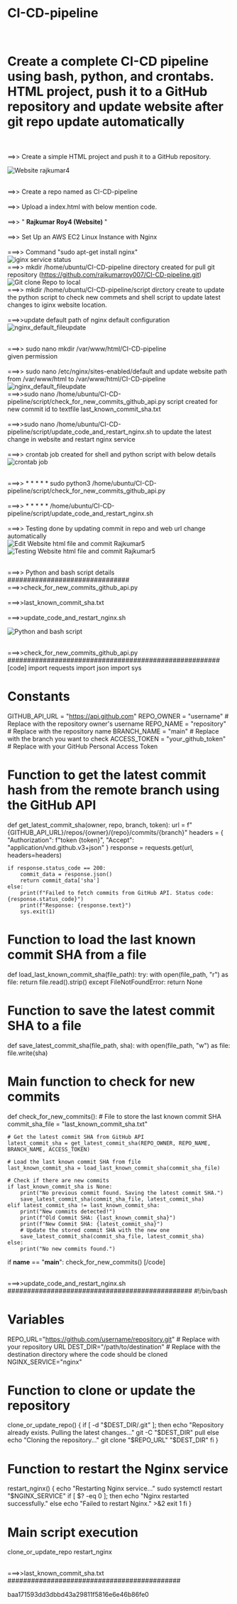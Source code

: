 # CI-CD-pipeline

<br><h1>Create a complete CI-CD pipeline using bash, python, and crontabs. HTML project, push it to a GitHub repository and update website after git repo update automatically </h1></br>
<br>==>> Create a simple HTML project and push it to a GitHub repository. </br>

![Website rajkumar4](https://github.com/user-attachments/assets/7777a62b-b3f7-4e99-b970-307d7ca365bd)

<br>==>> Create a repo named as CI-CD-pipeline</br>
<br>==>> Upload a index.html with below mention code.</br>
<br>==>> "<html> <b>Rajkumar Roy4 (Website) </b></html>"</br>
<br>==>> Set Up an AWS EC2 Linux Instance with Nginx</br>
<br>===>> Command "sudo apt-get install nginx"</br>
![iginx service status](https://github.com/user-attachments/assets/bcce3792-31e8-45f4-8f99-53f4d722b732)
<br>===>> mkdir /home/ubuntu/CI-CD-pipeline directory created for pull git repository (https://github.com/rajkumarroy007/CI-CD-pipeline.git)</br>
![Git clone Repo to local](https://github.com/user-attachments/assets/b8fea1e7-4d9f-48f7-82ff-3b2638696e03)
<br>===>> mkdir /home/ubuntu/CI-CD-pipeline/script dirctory create to update the python script to check new commets and shell script to update latest changes to iginx website location.</br>
<br>===>>update default path of nginx default configuration </br>
![nginx_default_fileupdate](https://github.com/user-attachments/assets/db7e1448-ea3b-4aad-abd9-91638eb3582b)

<br>===>> sudo nano mkdir /var/www/html/CI-CD-pipeline</br> given permission  </br>
<br>===>> sudo nano /etc/nginx/sites-enabled/default and update website path from /var/www/html to /var/www/html/CI-CD-pipeline</br>
![nginx_default_fileupdate](https://github.com/user-attachments/assets/db7e1448-ea3b-4aad-abd9-91638eb3582b)
<br>===>>sudo nano /home/ubuntu/CI-CD-pipeline/script/check_for_new_commits_github_api.py script created for new commit id to textfile last_known_commit_sha.txt</br>
<br>===>>sudo nano /home/ubuntu/CI-CD-pipeline/script/update_code_and_restart_nginx.sh  to update the latest change in website and restart nginx service</br>
<br>===>> crontab job created for shell and python script with below details  </br>
![crontab job](https://github.com/user-attachments/assets/4cfde01f-356b-4552-85ad-128b99b97e82)

<br>===>>    * * * * * sudo python3 /home/ubuntu/CI-CD-pipeline/script/check_for_new_commits_github_api.py  </br>
<br>===>>   * * * * * /home/ubuntu/CI-CD-pipeline/script/update_code_and_restart_nginx.sh  </br>
<br>===>>  Testing done by updating commit in repo and web url change automatically     </br>
![Edit Website html file and commit Rajkumar5](https://github.com/user-attachments/assets/ab19a852-1222-49f5-bf06-d04b2a0c9f37)
![Testing Website html file and commit Rajkumar5](https://github.com/user-attachments/assets/9b0809f0-a6d3-48e2-bd2d-ea5954518e13)


<br>===>> Python and bash script details </br>
###############################
<br>===>>check_for_new_commits_github_api.py  </br> 
<br>===>>last_known_commit_sha.txt   </br>
<br>===>>update_code_and_restart_nginx.sh </br>

![Python and bash script ](https://github.com/user-attachments/assets/6472bb54-28bc-42f6-925c-594504d81328)



<br>===>>check_for_new_commits_github_api.py  </br> 
######################################################
[code]
import requests
import json
import sys

# Constants
GITHUB_API_URL = "https://api.github.com"
REPO_OWNER = "username"  # Replace with the repository owner's username
REPO_NAME = "repository"  # Replace with the repository name
BRANCH_NAME = "main"  # Replace with the branch you want to check
ACCESS_TOKEN = "your_github_token"  # Replace with your GitHub Personal Access Token

# Function to get the latest commit hash from the remote branch using the GitHub API
def get_latest_commit_sha(owner, repo, branch, token):
    url = f"{GITHUB_API_URL}/repos/{owner}/{repo}/commits/{branch}"
    headers = {
        "Authorization": f"token {token}",
        "Accept": "application/vnd.github.v3+json"
    }
    response = requests.get(url, headers=headers)
    
    if response.status_code == 200:
        commit_data = response.json()
        return commit_data['sha']
    else:
        print(f"Failed to fetch commits from GitHub API. Status code: {response.status_code}")
        print(f"Response: {response.text}")
        sys.exit(1)

# Function to load the last known commit SHA from a file
def load_last_known_commit_sha(file_path):
    try:
        with open(file_path, "r") as file:
            return file.read().strip()
    except FileNotFoundError:
        return None

# Function to save the latest commit SHA to a file
def save_latest_commit_sha(file_path, sha):
    with open(file_path, "w") as file:
        file.write(sha)

# Main function to check for new commits
def check_for_new_commits():
    # File to store the last known commit SHA
    commit_sha_file = "last_known_commit_sha.txt"

    # Get the latest commit SHA from GitHub API
    latest_commit_sha = get_latest_commit_sha(REPO_OWNER, REPO_NAME, BRANCH_NAME, ACCESS_TOKEN)

    # Load the last known commit SHA from file
    last_known_commit_sha = load_last_known_commit_sha(commit_sha_file)

    # Check if there are new commits
    if last_known_commit_sha is None:
        print("No previous commit found. Saving the latest commit SHA.")
        save_latest_commit_sha(commit_sha_file, latest_commit_sha)
    elif latest_commit_sha != last_known_commit_sha:
        print("New commits detected!")
        print(f"Old Commit SHA: {last_known_commit_sha}")
        print(f"New Commit SHA: {latest_commit_sha}")
        # Update the stored commit SHA with the new one
        save_latest_commit_sha(commit_sha_file, latest_commit_sha)
    else:
        print("No new commits found.")

if __name__ == "__main__":
    check_for_new_commits()
[/code]



<br>===>>update_code_and_restart_nginx.sh </br>
###############################################
#!/bin/bash

# Variables
REPO_URL="https://github.com/username/repository.git"  # Replace with your repository URL
DEST_DIR="/path/to/destination"  # Replace with the destination directory where the code should be cloned
NGINX_SERVICE="nginx"

# Function to clone or update the repository
clone_or_update_repo() {
    if [ -d "$DEST_DIR/.git" ]; then
        echo "Repository already exists. Pulling the latest changes..."
        git -C "$DEST_DIR" pull
    else
        echo "Cloning the repository..."
        git clone "$REPO_URL" "$DEST_DIR"
    fi
}

# Function to restart the Nginx service
restart_nginx() {
    echo "Restarting Nginx service..."
    sudo systemctl restart "$NGINX_SERVICE"
    if [ $? -eq 0 ]; then
        echo "Nginx restarted successfully."
    else
        echo "Failed to restart Nginx." >&2
        exit 1
    fi
}

# Main script execution
clone_or_update_repo
restart_nginx



<br>===>>last_known_commit_sha.txt   </br>
############################################

baa171593dd3dbbd43a29811f5816e6e46b86fe0



